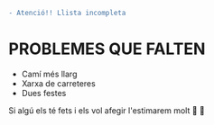 ```diff
- Atenció!! Llista incompleta
```
# PROBLEMES QUE FALTEN
- Camí més llarg
- Xarxa de carreteres
- Dues festes

Si algú els té fets i els vol afegir l'estimarem molt :purple_heart: :yellow_heart:

